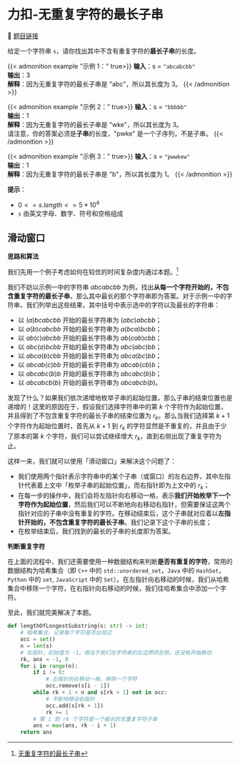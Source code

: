# 力扣-无重复字符的最长子串 

    
:link: [题目链接](https://leetcode.cn/problems/longest-substring-without-repeating-characters)

给定一个字符串 `s`，请你找出其中不含有重复字符的**最长子串**的长度。

{{< admonition example "示例 1：" true>}}
**输入**：s = `"abcabcbb"`<br>
**输出**：3<br>
**解释**：因为无重复字符的最长子串是 "abc"，所以其长度为 3。
{{< /admonition >}}

{{< admonition example "示例 2：" true>}}
**输入**：s = `"bbbbb"`<br>
**输出**：1<br>
**解释**：因为无重复字符的最长子串是 "wke"，所以其长度为 3。<br>
     请注意，你的答案必须是**子串**的长度，"pwke" 是一个子序列，不是子串。
{{< /admonition >}}

{{< admonition example "示例 3：" true>}}
**输入**：s = `"pwwkew"`<br>
**输出**：1<br>
**解释**：因为无重复字符的最长子串是 "b"，所以其长度为 1。
{{< /admonition >}}

**提示**：

- $0 <= s.length <= 5 * 10^{4}$
- `s` 由英文字母、数字、符号和空格组成

## 滑动窗口

**思路和算法**

我们先用一个例子考虑如何在较优的时间复杂度内通过本题。[^1]

我们不妨以示例一中的字符串 $abcabcbb$ 为例，找出**从每一个字符开始的，不包含重复字符的最长子串**，那么其中最长的那个字符串即为答案。对于示例一中的字符串，我们列举出这些结果，其中括号中表示选中的字符以及最长的字符串：

- 以 $(a)bcabcbb$ 开始的最长字符串为 $(abc)abcbb$；
- 以 $a(b)cabcbb$ 开始的最长字符串为 $a(bca)bcbb$；
- 以 $ab(c)abcbb$ 开始的最长字符串为 $ab(cab)cbb$；
- 以 $abc(a)bcbb$ 开始的最长字符串为 $abc(abc)bb$；
- 以 $abca(b)cbb$ 开始的最长字符串为 $abca(bc)bb$；
- 以 $abcab(c)bb$ 开始的最长字符串为 $abcab(cb)b$；
- 以 $abcabc(b)b$ 开始的最长字符串为 $abcabc(b)b$；
- 以 $abcabcb(b)$ 开始的最长字符串为 $abcabcb(b)$。

发现了什么？如果我们依次递增地枚举子串的起始位置，那么子串的结束位置也是递增的！这里的原因在于，假设我们选择字符串中的第 $k$ 个字符作为起始位置，并且得到了不包含重复字符的最长子串的结束位置为 $r_{k}$。那么当我们选择第 $k+1$ 个字符作为起始位置时，首先从 $k+1$ 到 $r_{k}$ 的字符显然是不重复的，并且由于少了原本的第 $k$ 个字符，我们可以尝试继续增大 $r_{k}$，直到右侧出现了重复字符为止。

这样一来，我们就可以使用「滑动窗口」来解决这个问题了：

- 我们使用两个指针表示字符串中的某个子串（或窗口）的左右边界，其中左指针代表着上文中「枚举子串的起始位置」，而右指针即为上文中的 $r_{k}$；
- 在每一步的操作中，我们会将左指针向右移动一格，表示**我们开始枚举下一个字符作为起始位置**，然后我们可以不断地向右移动右指针，但需要保证这两个指针对应的子串中没有重复的字符。在移动结束后，这个子串就对应着以**左指针开始的，不包含重复字符的最长子串**。我们记录下这个子串的长度；
- 在枚举结束后，我们找到的最长的子串的长度即为答案。

**判断重复字符**

在上面的流程中，我们还需要使用一种数据结构来判断**是否有重复的字符**，常用的数据结构为哈希集合（即 `C++` 中的 `std::unordered_set`，`Java` 中的 `HashSet`，`Python` 中的 `set`, `JavaScript` 中的 `Set`）。在左指针向右移动的时候，我们从哈希集合中移除一个字符，在右指针向右移动的时候，我们往哈希集合中添加一个字符。

至此，我们就完美解决了本题。

```python
def lengthOfLongestSubstring(s: str) -> int:
    # 哈希集合，记录每个字符是否出现过
    occ = set()
    n = len(s)
    # 右指针，初始值为 -1，相当于我们在字符串的左边界的左侧，还没有开始移动
    rk, ans = -1, 0
    for i in range(n):
        if i != 0:
            # 左指针向右移动一格，移除一个字符
            occ.remove(s[i - 1])
        while rk + 1 < n and s[rk + 1] not in occ:
            # 不断地移动右指针
            occ.add(s[rk + 1])
            rk += 1
        # 第 i 到 rk 个字符是一个极长的无重复字符子串
        ans = max(ans, rk - i + 1)
    return ans
```

[^1]: [无重复字符的最长子串](https://leetcode.cn/problems/longest-substring-without-repeating-characters/solutions/227999/wu-zhong-fu-zi-fu-de-zui-chang-zi-chuan-by-leetc-2/)








